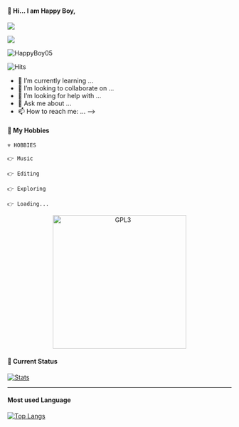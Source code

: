 




#### 👋 Hi... I am Happy Boy, 

<img src="https://badgen.net/badge/Name/HappyBoy/FF33FF?icon=awesome&labelColor=0080FF"></a> 

<img src="https://badgen.net/badge/Skills/python/Red?icon=terminal&labelColor=blue"></a> 

<p align="left"> <img src="https://komarev.com/ghpvc/?username=HappyBoy05&label=Profile%20views&color=0e75b6&style=flat" alt="HappyBoy05" /> </p>


 ![Hits](https://hits.seeyoufarm.com/api/count/incr/badge.svg?url=https://github.com/HappyBoy05/)




- 🌱 I’m currently learning ...
- 👯 I’m looking to collaborate on ...
- 🤔 I’m looking for help with ...
- 💬 Ask me about ...
- 📫 How to reach me: ...
-->


#### 🥰 My Hobbies 

```
⚜️ HOBBIES 

👉 Music

👉 Editing

👉 Exploring

👉 Loading...
```

<p align="center">
    <a href="https://t.me/HappyBoy59">
        <img alt="GPL3" src ="https://raw.githubusercontent.com/mayankchaudhary26/Cool-Readme-ideas/master/data/octocat/daftpunktocat-guy.gif" width="300" height="300"/>
    </a>
</p>

#### 🔰 Current Status

[![Stats](https://github-readme-stats.vercel.app/api?username=HappyBoy05&hide=prs&count_private=true&show_icons=true&theme=algolia)](https://github.com/anuraghazra/github-readme-stats)

___




#### Most used Language 

[![Top Langs](https://github-readme-stats.vercel.app/api/top-langs/?username=HappyBoy05&layout=compact)](https://github.com/HappyBoy05)
<br />
<br />
